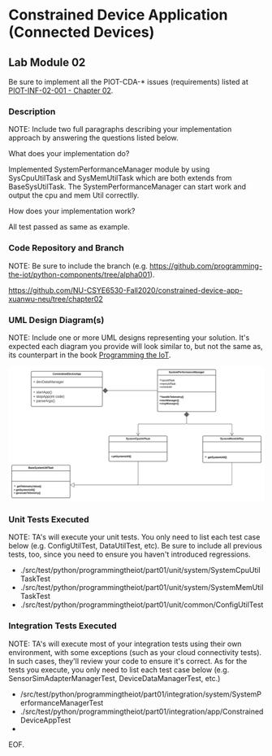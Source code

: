 # Constrained Device Application (Connected Devices)

## Lab Module 02

Be sure to implement all the PIOT-CDA-* issues (requirements) listed at [PIOT-INF-02-001 - Chapter 02](https://github.com/orgs/programming-the-iot/projects/1#column-9974938).

### Description

NOTE: Include two full paragraphs describing your implementation approach by answering the questions listed below.

What does your implementation do? 

Implemented SystemPerformanceManager module by using SysCpuUtilTask and SysMemUtilTask which are both extends from BaseSysUtilTask. The SystemPerformanceManager can start work and output the cpu and mem Util correctlly.

How does your implementation work?

All test passed as same as example.

### Code Repository and Branch

NOTE: Be sure to include the branch (e.g. https://github.com/programming-the-iot/python-components/tree/alpha001).

https://github.com/NU-CSYE6530-Fall2020/constrained-device-app-xuanwu-neu/tree/chapter02

### UML Design Diagram(s)

NOTE: Include one or more UML designs representing your solution. It's expected each
diagram you provide will look similar to, but not the same as, its counterpart in the
book [Programming the IoT](https://learning.oreilly.com/library/view/programming-the-internet/9781492081401/).

![image](./chapter02-CAD.svg)

### Unit Tests Executed

NOTE: TA's will execute your unit tests. You only need to list each test case below
(e.g. ConfigUtilTest, DataUtilTest, etc). Be sure to include all previous tests, too,
since you need to ensure you haven't introduced regressions.

- ./src/test/python/programmingtheiot/part01/unit/system/SystemCpuUtilTaskTest
- ./src/test/python/programmingtheiot/part01/unit/system/SystemMemUtilTaskTest
- ./src/test/python/programmingtheiot/part01/unit/common/ConfigUtilTest

### Integration Tests Executed

NOTE: TA's will execute most of your integration tests using their own environment, with
some exceptions (such as your cloud connectivity tests). In such cases, they'll review
your code to ensure it's correct. As for the tests you execute, you only need to list each
test case below (e.g. SensorSimAdapterManagerTest, DeviceDataManagerTest, etc.)

- /src/test/python/programmingtheiot/part01/integration/system/SystemPerformanceManagerTest
- ./src/test/python/programmingtheiot/part01/integration/app/ConstrainedDeviceAppTest
- 

EOF.
